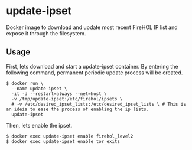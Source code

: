# update-ipset

Docker image to download and update most recent FireHOL IP list 
and expose it through the filesystem.

Usage
-----

First, lets download and start a update-ipset container.
By entering the following command, permanent periodic update process will be created.

```
$ docker run \
  --name update-ipset \
  -it -d --restart=always --net=host \
  -v /tmp/update-ipset:/etc/firehol/ipsets \
  # -v /etc/desired_ipset_lists:/etc/desired_ipset_lists \ # This is an ideia to ease the process of enabling the ip lists.
  update-ipset
```

Then, lets enable the ipset.

```
$ docker exec update-ipset enable firehol_level2
$ docker exec update-ipset enable tor_exits
```